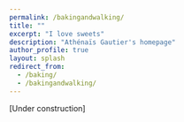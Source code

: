 ```yaml
---
permalink: /bakingandwalking/
title: ""
excerpt: "I love sweets"
description: "Athénaïs Gautier's homepage"
author_profile: true
layout: splash
redirect_from: 
  - /baking/
  - /bakingandwalking/
---
```


[Under construction]

